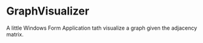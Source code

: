 # GraphVisualizer
A little Windows Form Application tath visualize a graph given the adjacency matrix.
